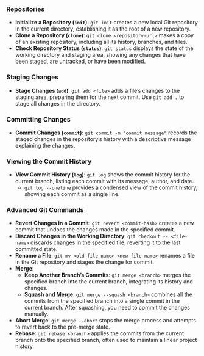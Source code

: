 ### Repositories
- **Initialize a Repository (`init`)**: 
  `git init` creates a new local Git repository in the current directory, establishing it as the root of a new repository.
- **Clone a Repository (`clone`)**: 
  `git clone <repository-url>` makes a copy of an existing repository, including all its history, branches, and files.
- **Check Repository Status (`status`)**:
  `git status` displays the state of the working directory and staging area, showing any changes that have been staged, are untracked, or have been modified.

### Staging Changes
- **Stage Changes (`add`)**:
  `git add <file>` adds a file’s changes to the staging area, preparing them for the next commit. Use `git add .` to stage all changes in the directory.

### Committing Changes
- **Commit Changes (`commit`)**:
  `git commit -m "commit message"` records the staged changes in the repository’s history with a descriptive message explaining the changes.

### Viewing the Commit History
- **View Commit History (`log`)**:
  `git log` shows the commit history for the current branch, listing each commit with its message, author, and date.
  - `git log --oneline` provides a condensed view of the commit history, showing each commit as a single line.

### Advanced Git Commands
- **Revert Changes in a Commit**:
  `git revert <commit-hash>` creates a new commit that undoes the changes made in the specified commit.
- **Discard Changes in the Working Directory**:
  `git checkout -- <file-name>` discards changes in the specified file, reverting it to the last committed state.
- **Rename a File**:
  `git mv <old-file-name> <new-file-name>` renames a file in the Git repository and stages the change for commit.
- **Merge**:
  - **Keep Another Branch’s Commits**:
    `git merge <branch>` merges the specified branch into the current branch, integrating its history and changes.
  - **Squash and Merge**:
    `git merge --squash <branch>` combines all the commits from the specified branch into a single commit in the current branch. After squashing, you need to commit the changes manually.
- **Abort Merge**:
  `git merge --abort` stops the merge process and attempts to revert back to the pre-merge state.
- **Rebase**:
  `git rebase <branch>` applies the commits from the current branch onto the specified branch, often used to maintain a linear project history.